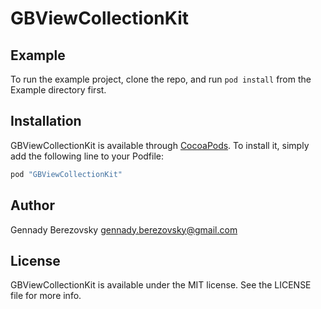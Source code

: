# GBViewCollectionKit

## Example

To run the example project, clone the repo, and run `pod install` from the Example directory first.

## Installation

GBViewCollectionKit is available through [CocoaPods](http://cocoapods.org). To install
it, simply add the following line to your Podfile:

```ruby
pod "GBViewCollectionKit"
```

## Author

Gennady Berezovsky gennady.berezovsky@gmail.com

## License

GBViewCollectionKit is available under the MIT license. See the LICENSE file for more info.
